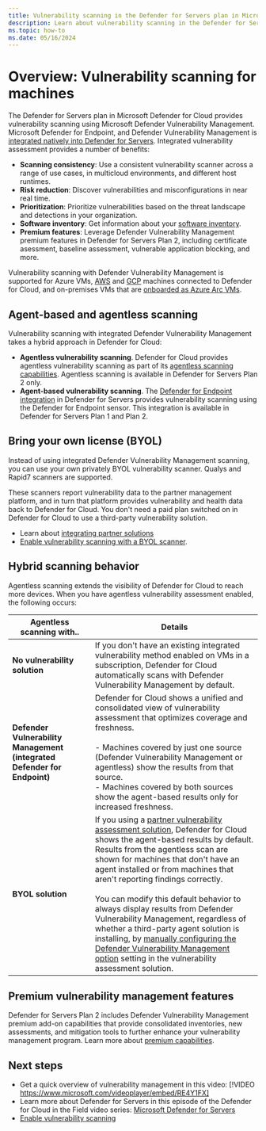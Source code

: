 ```yaml
---
title: Vulnerability scanning in the Defender for Servers plan in Microsoft Defender for Cloud.
description: Learn about vulnerability scanning in the Defender for Servers plan in Microsoft Defender for Cloud.
ms.topic: how-to
ms.date: 05/16/2024
---
```


# Overview: Vulnerability scanning for machines

The Defender for Servers plan in Microsoft Defender for Cloud provides vulnerability scanning using Microsoft Defender Vulnerability Management. Microsoft Defender for Endpoint, and Defender Vulnerability Management is [integrated natively into Defender for Servers](integration-defender-for-endpoint.md). Integrated vulnerability assessment provides a number of benefits:


- **Scanning consistency**: Use a consistent vulnerability scanner across a range of use cases, in multicloud environments, and different host runtimes.
- **Risk reduction**: Discover vulnerabilities and misconfigurations in near real time.
- **Prioritization**: Prioritize vulnerabilities based on the threat landscape and detections in your organization.
- **Software inventory**: Get information about your [software inventory](asset-inventory.md#review-software-inventory).
- **Premium features**: Leverage Defender Vulnerability Management premium features in Defender for Servers Plan 2, including certificate asessment, baseline assessment, vulnerable application blocking, and more.

Vulnerability scanning with Defender Vulnerability Management is supported for Azure VMs,  [AWS](quickstart-onboard-aws.md) and [GCP](quickstart-onboard-aws.md) machines connected to Defender for Cloud, and on-premises VMs that are [onboarded as Azure Arc VMs](quickstart-onboard-machines.md).

## Agent-based and agentless scanning

Vulnerability scanning with integrated Defender Vulnerability Management takes a hybrid approach in Defender for Cloud:

- **Agentless vulnerability scanning**. Defender for Cloud provides agentless vulnerability scanning as part of its [agentless scanning capabilities](concept-agentless-data-collection.md). Agentless scanning is available in Defender for Servers Plan 2 only.
- **Agent-based vulnerability scanning**. The [Defender for Endpoint integration](integration-defender-for-endpoint.md) in Defender for Servers provides vulnerability scanning using the Defender for Endpoint sensor. This integration is available in Defender for Servers Plan 1 and Plan 2.

## Bring your own license (BYOL)

Instead of using integrated Defender Vulnerability Management scanning, you can use your own privately BYOL vulnerability scanner. Qualys and Rapid7 scanners are supported.

These scanners report vulnerability data to the partner management platform, and in turn that platform provides vulnerability and health data back to Defender for Cloud. You don't need a paid plan switched on in Defender for Cloud to use a third-party vulnerability solution.

- Learn about [integrating partner solutions](partner-integration.md)
- [Enable vulnerability scanning with a BYOL scanner](deploy-vulnerability-assessment-byol-vm.md).


## Hybrid scanning behavior

Agentless scanning extends the visibility of Defender for Cloud to reach more devices. When you have agentless vulnerability assessment enabled, the following occurs:

**Agentless scanning with..** | **Details**
--- | ---
**No vulnerability solution** | If you don't have an existing integrated vulnerability method enabled on VMs in a subscription, Defender for Cloud automatically scans with Defender Vulnerability Management by default.
**Defender Vulnerability Management (integrated Defender for Endpoint)** | Defender for Cloud shows a unified and consolidated view of vulnerability assessment that optimizes coverage and freshness.<br/><br/>- Machines covered by just one source (Defender Vulnerability Management or agentless) show the results from that source.<br/>-  Machines covered by both sources show the agent-based results only for increased freshness.
**BYOL solution** | If you using a [partner vulnerability assessment solution](deploy-vulnerability-assessment-byol-vm.md), Defender for Cloud shows the agent-based results by default. Results from the agentless scan are shown for machines that don't have an agent installed or from machines that aren't reporting findings correctly.<br/><br/> You can modify this default behavior to always display results from Defender Vulnerability Management, regardless of whether a third-party agent solution is installing, by [manually configuring the Defender Vulnerability Management option](deploy-vulnerability-assessment-defender-vulnerability-management.md#enable-vulnerability-scanning-on-a-subscription) setting in the vulnerability assessment solution.


## Premium vulnerability management features

Defender for Servers Plan 2 includes Defender Vulnerability Management premium add-on capabilities that provide consolidated inventories, new assessments, and mitigation tools to further enhance your vulnerability management program. Learn more about [premium capabilities](/defender-vulnerability-management/defender-vulnerability-management-capabilities#vulnerability-management-capabilities-for-endpoints).

## Next steps

- Get a quick overview of vulnerability management in this video: [!VIDEO https://www.microsoft.com/videoplayer/embed/RE4Y1FX]
- Learn more about Defender for Servers in this episode of the Defender for Cloud in the Field video series: [Microsoft Defender for Servers](episode-five.md)
- [Enable vulnerability scanning](deploy-vulnerability-assessment-defender-vulnerability-management.md)

